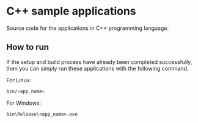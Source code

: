 # C++ sample applications

Source code for the applications in C++ programming language.

## How to run
If the setup and build process have already been completed successfully, then
you can simply run these applications with the following command.

For Linux:
```bash
bin/<app_name>
```

For Windows:
```batch
bin\Release\<app_name>.exe
```
